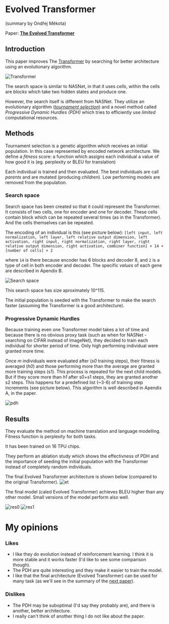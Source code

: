 # Evolved Transformer
(summary by Ondřej Měkota)

Paper: **[The Evolved Transformer](https://arxiv.org/abs/1901.11117)** 

## Introduction
This paper improves The [Transformer](https://arxiv.org/abs/1706.03762) by searching for better architecture using an evolutionary algorithm.

![Transformer](img/transformer.png)

The search space is similar to NASNet, in that it uses *cells*, within the cells are *blocks* which take two hidden states and produce one.

However, the search itself is different from NASNet.
They utilize an evolutionary algorithm (*[tournament selection](https://medium.com/@c4lv1nmcg0wan/genetic-algorithms-tournament-selection-b150bc76f0d8)*) and a novel method called *Progressive Dynamic Hurdles (PDH)* which tries to efficiently use *limited* computational resources.

## Methods
Tournament selection is a genetic algorithm which receives an initial population.
In this case represented by encoded network architecture. 
We define a *fitness* score: a function which assigns each individual a value of how good it is (eg. perplexity or BLEU for translation)

Each individual is trained and then evaluated.
The best individuals are call *parents* and are mutated (producing *children*).
Low performing models are removed from the population. 

### Search space
Search space has been created so that it could represent the Transformer.
It consists of two cells, one for encoder and one for decoder.
These cells contain block which can be repeated several times (as in the Transformer).
And the cells themselves can be repeated.

The encoding of an individual is this (see picture below): `[left input, left normalization, left layer, left relative output dimension, left activation, right input, right normalization, right layer, right relative output dimension, right activation, combiner function] × 14 + [number of cells] × 2`

where `14` is there because encoder has 6 blocks and decoder 8, and `2` is a type of cell in both encoder and decoder.
The specific *values* of each gene are described in Apendix B.

![Search space](img/search-space.png)

This search space has size aproximately 10^115.

The initial population is seeded with the Transformer to make the search faster (assuming the Transformer is a good architecture).

### Progressive Dynamic Hurdles
Because training even one Transformer model takes a lot of time and because there is no obvious proxy task (such as when for NASNet - searching on CIFAR instead of ImageNet), they decided to train each individual for shorter period of time.
Only high performing individual were granted more time.

Once *m* individuals were evaluated after (*s0* training steps), their fitness is averaged (*h0*) and those performing more than the average are granted more training steps (s1).
This process is repeated for the next child models.
But if they score more than *h1* after s0+s1 steps, they are granted another s2 steps.
This happens for a predefined list (~3-6) of training step increments (see picture below).
This algorithm is well described in Apendix A, in the paper.

![pdh](img/pdh.png)

## Results
They evaluate the method on machine translation and language modelling.
Fitness function is perplexity for both tasks.

It has been trained on 16 TPU chips.

They perform an ablation study which shows the effectivness of PDH and the importance of seeding the initial population with the Transformer instead of completely random individuals.

The final Evolved Transformer architecture is shown below (compared to the original Transformer).
![et](img/et.png)

The final model (caled Evolved Transformer) achieves BLEU higher than any other model.
Small versions of the model perform also well.

![res0](img/res0.png)
![res1](img/res1.png) 


# My opinions
### Likes
- I like they do evolution instead of reinforcement learning. I think it is more stable and it works faster (I'd like to see some comparison though).
- The PDH are quite interesting and they make it easier to train the model.
- I like that the final architecture (Evolved Transformer) can be used for many task (as we'll see in the summary of the [next paper](https://arxiv.org/abs/2001.09977)).

### Dislikes
- The PDH may be suboptimal (I'd say they probably are), and there is another, better architecture.
- I really can't think of another thing I do not like about the paper.


